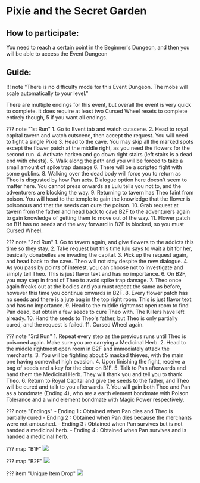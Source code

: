 # Pixie and the Secret Garden

## How to participate:

You need to reach a certain point in the Beginner's Dungeon, and then you will be able to access the Event Dungeon

## Guide:
!!! note "There is no difficulty mode for this Event Dungeon. The mobs will scale automatically to your level."

There are multiple endings for this event, but overall the event is very quick to complete. It does require at least two Cursed Wheel resets to complete entirely though, 5 if you want all endings.

??? note "1st Run"
    1. Go to Event tab and watch cutscene.
    2. Head to royal capital tavern and watch cutscene, then accept the request. You will need to fight a single Pixie
    3. Head to the cave. You may skip all the marked spots except the flower patch at the middle right, as you need the flowers for the second run.
    4. Activate harken and go down right stairs (left stairs is a dead end with chests).
    5. Walk along the path and you will be forced to take a small amount of spike trap damage
    6. There will be a scripted fight with some goblins.
    8. Walking over the dead body will force you to return as Theo is disgusted by how Pan acts. Dialogue option here doesn't seem to matter here. You cannot press onwards as Lulu tells you not to, and the adventurers are blocking the way. 
    9. Returning to tavern has Theo faint from poison. You will head to the temple to gain the knowledge that the flower is poisonous and that the seeds can cure the poison.
    10. Grab request at tavern from the father and head back to cave B2F to the adventurers again to gain knowledge of getting them to move out of the way.
    11. Flower patch on B1f has no seeds and the way forward in B2F is blocked, so you must Cursed Wheel.

??? note "2nd Run"
    1. Go to tavern again, and give flowers to the addicts this time so they stay.
    2. Take request but this time lulu says to wait a bit for her, basically donabelles are invading the capital.
    3. Pick up the request again, and head back to the cave. Theo will not stay despite the new dialogue.
    4. As you pass by points of interest, you can choose not to investigate and simply tell Theo. This is just flavor text and has no importance.
    6. On B2F, you may step in front of Theo to avoid spike trap damage.
    7. Theo once again freaks out at the bodies and you must repeat the same as before, however this time you continue onwards in B2F.
    8. Every flower patch has no seeds and there is a jute bag in the top right room. This is just flavor text and has no importance.
    9. Head to the middle rightmost open room to find Pan dead, but obtain a few seeds to cure Theo with. The Killers have left already.
    10. Hand the seeds to Theo's father, but Theo is only partially cured, and the request is failed.
    11. Cursed Wheel again.

??? note "3rd Run"
    1. Repeat every step as the previous runs until Theo is poisoned again. Make sure you are carrying a Medicinal Herb.
    2. Head to the middle rightmost open room in B2F and immediately attack the merchants.
    3. You will be fighting about 5 masked thieves, with the main one having somewhat high evasion.
    4. Upon finishing the fight, receive a bag of seeds and a key for the door on B1F.
    5. Talk to Pan afterwards and hand them the Medicinal Herb. They will thank you and tell you to thank Theo.
    6. Return to Royal Capital and give the seeds to the father, and Theo will be cured and talk to you afterwards.
    7. You will gain both Theo and Pan as a bondmate (Ending 4), who are a earth element bondmate with Poison Tolerance and a wind element bondmate with Magic Power respectively.

??? note "Endings"
    - Ending 1 : Obtained when Pan dies and Theo is partially cured
    - Ending 2 : Obtained when Pan dies because the merchants were not ambushed.
    - Ending 3 : Obtained when Pan survives but is not handed a medicinal herb.
    - Ending 4 : Obtained when Pan survives and is handed a medicinal herb.

??? map "B1F"
    ![](img/pixie_garden_map1.jpg)

??? map "B2F"
    ![](img/pixie_garden_map2.jpg)

??? item "Unique Item Drop"
    ![](img/mauve_shield.jpg)
